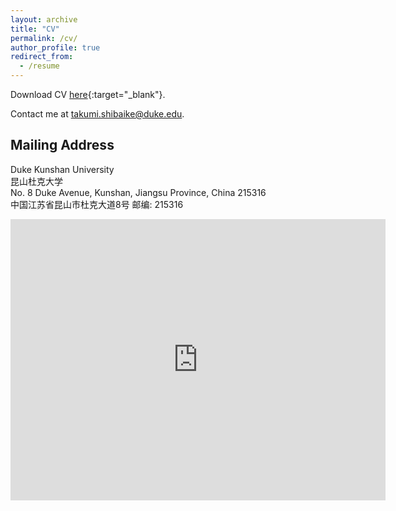 ```yaml
---
layout: archive
title: "CV"
permalink: /cv/
author_profile: true
redirect_from:
  - /resume
---
```


<!-- Google tag (gtag.js) -->
<script async src="https://www.googletagmanager.com/gtag/js?id=G-M4ERCSD2MV"></script>
<script>
  window.dataLayer = window.dataLayer || [];
  function gtag(){dataLayer.push(arguments);}
  gtag('js', new Date());

  gtag('config', 'G-M4ERCSD2MV');
</script>

Download CV [here](http://takumishibaike.github.io/files/shibaike_cv.pdf){:target="_blank"}.

Contact me at [takumi.shibaike@duke.edu](mailto:takumi.shibaike@duke.edu).

## Mailing Address

Duke Kunshan University<br>
昆山杜克大学<br>
No. 8 Duke Avenue, Kunshan, Jiangsu Province, China 215316<br>
中国江苏省昆山市杜克大道8号 邮编: 215316<br>

<iframe src="https://www.google.com/maps/embed?pb=!1m14!1m8!1m3!1d13619.731128395748!2d120.9014167!3d31.415978!3m2!1i1024!2i768!4f13.1!3m3!1m2!1s0x0%3A0xe36db24432e497d9!2sDuke%20Kunshan%20University!5e0!3m2!1sen!2sjp!4v1662085099567!5m2!1sen!2sjp" width="600" height="450" style="border:0;" allowfullscreen="" loading="lazy" referrerpolicy="no-referrer-when-downgrade"></iframe>
